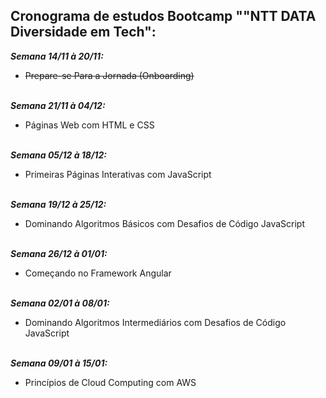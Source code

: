 ## Cronograma de estudos Bootcamp ""NTT DATA Diversidade em Tech":

***Semana 14/11 à 20/11:***
- ~~Prepare-se Para a Jornada (Onboarding)~~<br><br>

***Semana 21/11 à 04/12:***<br>
- Páginas Web com HTML e CSS<br><br>

***Semana 05/12 à 18/12:***<br>
- Primeiras Páginas Interativas com JavaScript<br><br>

***Semana 19/12 à 25/12:***<br>
- Dominando Algoritmos Básicos com Desafios de Código JavaScript<br><br>

***Semana 26/12 à 01/01:***<br>
- Começando no Framework Angular<br><br>

***Semana 02/01 à 08/01:***<br>
- Dominando Algoritmos Intermediários com Desafios de Código JavaScript<br><br>

***Semana 09/01 à 15/01:***<br>
- Princípios de Cloud Computing com AWS<br><br><br>
